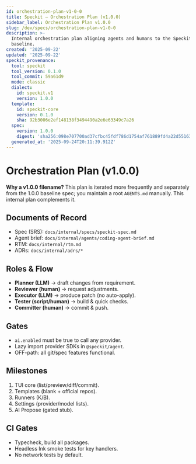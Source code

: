 ```yaml
---
id: orchestration-plan-v1-0-0
title: Speckit — Orchestration Plan (v1.0.0)
sidebar_label: Orchestration Plan v1.0.0
slug: /dev/specs/orchestration-plan-v1-0-0
description: >-
  Internal orchestration plan aligning agents and humans to the Speckit 1.0.0
  baseline.
created: '2025-09-22'
updated: '2025-09-22'
speckit_provenance:
  tool: speckit
  tool_version: 0.1.0
  tool_commit: 59a61d9
  mode: classic
  dialect:
    id: speckit.v1
    version: 1.0.0
  template:
    id: speckit-core
    version: 0.1.0
    sha: 92b3006e2ef148138f3494490a2e6e63349c7a26
  spec:
    version: 1.0.0
    digest: 'sha256:098e707700ad37cfbc45fdf786d1754af761889fd4a22d55163f5202a2f086ba'
  generated_at: '2025-09-24T20:11:39.912Z'
---
```


# Orchestration Plan (v1.0.0)

**Why a v1.0.0 filename?** This plan is iterated more frequently and separately from the 1.0.0 baseline spec; you maintain a root `AGENTS.md` manually. This internal plan complements it.

## Documents of Record
- Spec (SRS): `docs/internal/specs/speckit-spec.md`
- Agent brief: `docs/internal/agents/coding-agent-brief.md`
- RTM: `docs/internal/rtm.md`
- ADRs: `docs/internal/adrs/*`

## Roles & Flow
- **Planner (LLM)** → draft changes from requirement.
- **Reviewer (human)** → request adjustments.
- **Executor (LLM)** → produce patch (no auto-apply).
- **Tester (script/human)** → build & quick checks.
- **Committer (human)** → commit & push.

## Gates
- `ai.enabled` must be true to call any provider.
- Lazy import provider SDKs in `@speckit/agent`.
- OFF-path: all git/spec features functional.

## Milestones
1. TUI core (list/preview/diff/commit).
2. Templates (blank + official repos).
3. Runners (K/B).
4. Settings (provider/model lists).
5. AI Propose (gated stub).

## CI Gates
- Typecheck, build all packages.
- Headless Ink smoke tests for key handlers.
- No network tests by default.
